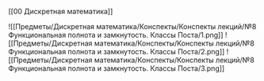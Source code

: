 [[00 Дискретная математика]]

![[Предметы/Дискретная математика/Конспекты/Конспекты лекций/№8 Функциональная полнота и замкнутость. Классы Поста/1.png]]
![[Предметы/Дискретная математика/Конспекты/Конспекты лекций/№8 Функциональная полнота и замкнутость. Классы Поста/2.png]]
![[Предметы/Дискретная математика/Конспекты/Конспекты лекций/№8 Функциональная полнота и замкнутость. Классы Поста/3.png]]